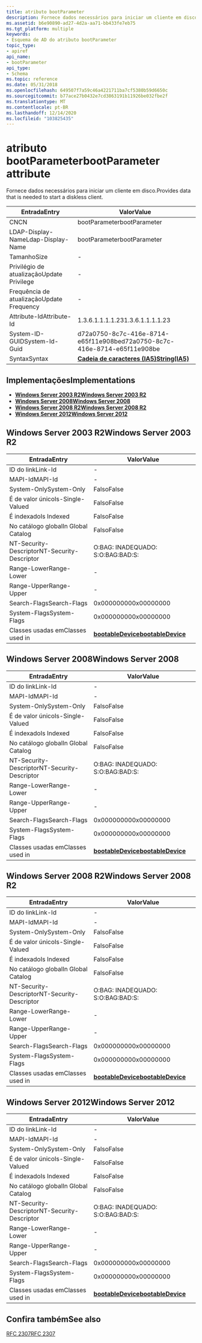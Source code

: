 ```yaml
---
title: atributo bootParameter
description: Fornece dados necessários para iniciar um cliente em disco.
ms.assetid: b6e90890-ad27-4d2a-aa71-bb433fe7eb75
ms.tgt_platform: multiple
keywords:
- Esquema de AD do atributo bootParameter
topic_type:
- apiref
api_name:
- bootParameter
api_type:
- Schema
ms.topic: reference
ms.date: 05/31/2018
ms.openlocfilehash: 649507f7a59c46a4221711ba7cf5380b59d6650c
ms.sourcegitcommit: b77ace27b0432e7cd3863191b11926be032fbe2f
ms.translationtype: MT
ms.contentlocale: pt-BR
ms.lasthandoff: 12/14/2020
ms.locfileid: "103825435"
---
```

# <a name="bootparameter-attribute"></a><span data-ttu-id="ee117-104">atributo bootParameter</span><span class="sxs-lookup"><span data-stu-id="ee117-104">bootParameter attribute</span></span>

<span data-ttu-id="ee117-105">Fornece dados necessários para iniciar um cliente em disco.</span><span class="sxs-lookup"><span data-stu-id="ee117-105">Provides data that is needed to start a diskless client.</span></span>



| <span data-ttu-id="ee117-106">Entrada</span><span class="sxs-lookup"><span data-stu-id="ee117-106">Entry</span></span> | <span data-ttu-id="ee117-107">Valor</span><span class="sxs-lookup"><span data-stu-id="ee117-107">Value</span></span> |
|-------------------|--------------------------------------|
| <span data-ttu-id="ee117-108">CN</span><span class="sxs-lookup"><span data-stu-id="ee117-108">CN</span></span>                | <span data-ttu-id="ee117-109">bootParameter</span><span class="sxs-lookup"><span data-stu-id="ee117-109">bootParameter</span></span>                        |
| <span data-ttu-id="ee117-110">LDAP-Display-Name</span><span class="sxs-lookup"><span data-stu-id="ee117-110">Ldap-Display-Name</span></span> | <span data-ttu-id="ee117-111">bootParameter</span><span class="sxs-lookup"><span data-stu-id="ee117-111">bootParameter</span></span>                        |
| <span data-ttu-id="ee117-112">Tamanho</span><span class="sxs-lookup"><span data-stu-id="ee117-112">Size</span></span>              | \-                                   |
| <span data-ttu-id="ee117-113">Privilégio de atualização</span><span class="sxs-lookup"><span data-stu-id="ee117-113">Update Privilege</span></span>  | \-                                   |
| <span data-ttu-id="ee117-114">Frequência de atualização</span><span class="sxs-lookup"><span data-stu-id="ee117-114">Update Frequency</span></span>  | \-                                   |
| <span data-ttu-id="ee117-115">Attribute-Id</span><span class="sxs-lookup"><span data-stu-id="ee117-115">Attribute-Id</span></span>      | <span data-ttu-id="ee117-116">1.3.6.1.1.1.1.23</span><span class="sxs-lookup"><span data-stu-id="ee117-116">1.3.6.1.1.1.1.23</span></span>                     |
| <span data-ttu-id="ee117-117">System-ID-GUID</span><span class="sxs-lookup"><span data-stu-id="ee117-117">System-Id-Guid</span></span>    | <span data-ttu-id="ee117-118">d72a0750-8c7c-416e-8714-e65f11e908be</span><span class="sxs-lookup"><span data-stu-id="ee117-118">d72a0750-8c7c-416e-8714-e65f11e908be</span></span> |
| <span data-ttu-id="ee117-119">Syntax</span><span class="sxs-lookup"><span data-stu-id="ee117-119">Syntax</span></span>            | [<span data-ttu-id="ee117-120">**Cadeia de caracteres (IA5)**</span><span class="sxs-lookup"><span data-stu-id="ee117-120">**String(IA5)**</span></span>](s-string-ia5.md)  |



## <a name="implementations"></a><span data-ttu-id="ee117-121">Implementações</span><span class="sxs-lookup"><span data-stu-id="ee117-121">Implementations</span></span>

-   [<span data-ttu-id="ee117-122">**Windows Server 2003 R2**</span><span class="sxs-lookup"><span data-stu-id="ee117-122">**Windows Server 2003 R2**</span></span>](#windows-server-2003-r2)
-   [<span data-ttu-id="ee117-123">**Windows Server 2008**</span><span class="sxs-lookup"><span data-stu-id="ee117-123">**Windows Server 2008**</span></span>](#windows-server-2008)
-   [<span data-ttu-id="ee117-124">**Windows Server 2008 R2**</span><span class="sxs-lookup"><span data-stu-id="ee117-124">**Windows Server 2008 R2**</span></span>](#windows-server-2008-r2)
-   [<span data-ttu-id="ee117-125">**Windows Server 2012**</span><span class="sxs-lookup"><span data-stu-id="ee117-125">**Windows Server 2012**</span></span>](#windows-server-2012)

## <a name="windows-server-2003-r2"></a><span data-ttu-id="ee117-126">Windows Server 2003 R2</span><span class="sxs-lookup"><span data-stu-id="ee117-126">Windows Server 2003 R2</span></span>



| <span data-ttu-id="ee117-127">Entrada</span><span class="sxs-lookup"><span data-stu-id="ee117-127">Entry</span></span> | <span data-ttu-id="ee117-128">Valor</span><span class="sxs-lookup"><span data-stu-id="ee117-128">Value</span></span> |
|------------------------|-------------------------------------------------------|
| <span data-ttu-id="ee117-129">ID do link</span><span class="sxs-lookup"><span data-stu-id="ee117-129">Link-Id</span></span>                | \-                                                    |
| <span data-ttu-id="ee117-130">MAPI-Id</span><span class="sxs-lookup"><span data-stu-id="ee117-130">MAPI-Id</span></span>                | \-                                                    |
| <span data-ttu-id="ee117-131">System-Only</span><span class="sxs-lookup"><span data-stu-id="ee117-131">System-Only</span></span>            | <span data-ttu-id="ee117-132">Falso</span><span class="sxs-lookup"><span data-stu-id="ee117-132">False</span></span>                                                 |
| <span data-ttu-id="ee117-133">É de valor único</span><span class="sxs-lookup"><span data-stu-id="ee117-133">Is-Single-Valued</span></span>       | <span data-ttu-id="ee117-134">Falso</span><span class="sxs-lookup"><span data-stu-id="ee117-134">False</span></span>                                                 |
| <span data-ttu-id="ee117-135">É indexado</span><span class="sxs-lookup"><span data-stu-id="ee117-135">Is Indexed</span></span>             | <span data-ttu-id="ee117-136">Falso</span><span class="sxs-lookup"><span data-stu-id="ee117-136">False</span></span>                                                 |
| <span data-ttu-id="ee117-137">No catálogo global</span><span class="sxs-lookup"><span data-stu-id="ee117-137">In Global Catalog</span></span>      | <span data-ttu-id="ee117-138">Falso</span><span class="sxs-lookup"><span data-stu-id="ee117-138">False</span></span>                                                 |
| <span data-ttu-id="ee117-139">NT-Security-Descriptor</span><span class="sxs-lookup"><span data-stu-id="ee117-139">NT-Security-Descriptor</span></span> | <span data-ttu-id="ee117-140">O:BAG: INADEQUADO: S:</span><span class="sxs-lookup"><span data-stu-id="ee117-140">O:BAG:BAD:S:</span></span>                                          |
| <span data-ttu-id="ee117-141">Range-Lower</span><span class="sxs-lookup"><span data-stu-id="ee117-141">Range-Lower</span></span>            | \-                                                    |
| <span data-ttu-id="ee117-142">Range-Upper</span><span class="sxs-lookup"><span data-stu-id="ee117-142">Range-Upper</span></span>            | \-                                                    |
| <span data-ttu-id="ee117-143">Search-Flags</span><span class="sxs-lookup"><span data-stu-id="ee117-143">Search-Flags</span></span>           | <span data-ttu-id="ee117-144">0x00000000</span><span class="sxs-lookup"><span data-stu-id="ee117-144">0x00000000</span></span>                                            |
| <span data-ttu-id="ee117-145">System-Flags</span><span class="sxs-lookup"><span data-stu-id="ee117-145">System-Flags</span></span>           | <span data-ttu-id="ee117-146">0x00000000</span><span class="sxs-lookup"><span data-stu-id="ee117-146">0x00000000</span></span>                                            |
| <span data-ttu-id="ee117-147">Classes usadas em</span><span class="sxs-lookup"><span data-stu-id="ee117-147">Classes used in</span></span>        | [<span data-ttu-id="ee117-148">**bootableDevice**</span><span class="sxs-lookup"><span data-stu-id="ee117-148">**bootableDevice**</span></span>](c-bootabledevice.md)<br/> |



## <a name="windows-server-2008"></a><span data-ttu-id="ee117-149">Windows Server 2008</span><span class="sxs-lookup"><span data-stu-id="ee117-149">Windows Server 2008</span></span>



| <span data-ttu-id="ee117-150">Entrada</span><span class="sxs-lookup"><span data-stu-id="ee117-150">Entry</span></span> | <span data-ttu-id="ee117-151">Valor</span><span class="sxs-lookup"><span data-stu-id="ee117-151">Value</span></span> |
|------------------------|-------------------------------------------------------|
| <span data-ttu-id="ee117-152">ID do link</span><span class="sxs-lookup"><span data-stu-id="ee117-152">Link-Id</span></span>                | \-                                                    |
| <span data-ttu-id="ee117-153">MAPI-Id</span><span class="sxs-lookup"><span data-stu-id="ee117-153">MAPI-Id</span></span>                | \-                                                    |
| <span data-ttu-id="ee117-154">System-Only</span><span class="sxs-lookup"><span data-stu-id="ee117-154">System-Only</span></span>            | <span data-ttu-id="ee117-155">Falso</span><span class="sxs-lookup"><span data-stu-id="ee117-155">False</span></span>                                                 |
| <span data-ttu-id="ee117-156">É de valor único</span><span class="sxs-lookup"><span data-stu-id="ee117-156">Is-Single-Valued</span></span>       | <span data-ttu-id="ee117-157">Falso</span><span class="sxs-lookup"><span data-stu-id="ee117-157">False</span></span>                                                 |
| <span data-ttu-id="ee117-158">É indexado</span><span class="sxs-lookup"><span data-stu-id="ee117-158">Is Indexed</span></span>             | <span data-ttu-id="ee117-159">Falso</span><span class="sxs-lookup"><span data-stu-id="ee117-159">False</span></span>                                                 |
| <span data-ttu-id="ee117-160">No catálogo global</span><span class="sxs-lookup"><span data-stu-id="ee117-160">In Global Catalog</span></span>      | <span data-ttu-id="ee117-161">Falso</span><span class="sxs-lookup"><span data-stu-id="ee117-161">False</span></span>                                                 |
| <span data-ttu-id="ee117-162">NT-Security-Descriptor</span><span class="sxs-lookup"><span data-stu-id="ee117-162">NT-Security-Descriptor</span></span> | <span data-ttu-id="ee117-163">O:BAG: INADEQUADO: S:</span><span class="sxs-lookup"><span data-stu-id="ee117-163">O:BAG:BAD:S:</span></span>                                          |
| <span data-ttu-id="ee117-164">Range-Lower</span><span class="sxs-lookup"><span data-stu-id="ee117-164">Range-Lower</span></span>            | \-                                                    |
| <span data-ttu-id="ee117-165">Range-Upper</span><span class="sxs-lookup"><span data-stu-id="ee117-165">Range-Upper</span></span>            | \-                                                    |
| <span data-ttu-id="ee117-166">Search-Flags</span><span class="sxs-lookup"><span data-stu-id="ee117-166">Search-Flags</span></span>           | <span data-ttu-id="ee117-167">0x00000000</span><span class="sxs-lookup"><span data-stu-id="ee117-167">0x00000000</span></span>                                            |
| <span data-ttu-id="ee117-168">System-Flags</span><span class="sxs-lookup"><span data-stu-id="ee117-168">System-Flags</span></span>           | <span data-ttu-id="ee117-169">0x00000000</span><span class="sxs-lookup"><span data-stu-id="ee117-169">0x00000000</span></span>                                            |
| <span data-ttu-id="ee117-170">Classes usadas em</span><span class="sxs-lookup"><span data-stu-id="ee117-170">Classes used in</span></span>        | [<span data-ttu-id="ee117-171">**bootableDevice**</span><span class="sxs-lookup"><span data-stu-id="ee117-171">**bootableDevice**</span></span>](c-bootabledevice.md)<br/> |



## <a name="windows-server-2008-r2"></a><span data-ttu-id="ee117-172">Windows Server 2008 R2</span><span class="sxs-lookup"><span data-stu-id="ee117-172">Windows Server 2008 R2</span></span>



| <span data-ttu-id="ee117-173">Entrada</span><span class="sxs-lookup"><span data-stu-id="ee117-173">Entry</span></span> | <span data-ttu-id="ee117-174">Valor</span><span class="sxs-lookup"><span data-stu-id="ee117-174">Value</span></span> |
|------------------------|-------------------------------------------------------|
| <span data-ttu-id="ee117-175">ID do link</span><span class="sxs-lookup"><span data-stu-id="ee117-175">Link-Id</span></span>                | \-                                                    |
| <span data-ttu-id="ee117-176">MAPI-Id</span><span class="sxs-lookup"><span data-stu-id="ee117-176">MAPI-Id</span></span>                | \-                                                    |
| <span data-ttu-id="ee117-177">System-Only</span><span class="sxs-lookup"><span data-stu-id="ee117-177">System-Only</span></span>            | <span data-ttu-id="ee117-178">Falso</span><span class="sxs-lookup"><span data-stu-id="ee117-178">False</span></span>                                                 |
| <span data-ttu-id="ee117-179">É de valor único</span><span class="sxs-lookup"><span data-stu-id="ee117-179">Is-Single-Valued</span></span>       | <span data-ttu-id="ee117-180">Falso</span><span class="sxs-lookup"><span data-stu-id="ee117-180">False</span></span>                                                 |
| <span data-ttu-id="ee117-181">É indexado</span><span class="sxs-lookup"><span data-stu-id="ee117-181">Is Indexed</span></span>             | <span data-ttu-id="ee117-182">Falso</span><span class="sxs-lookup"><span data-stu-id="ee117-182">False</span></span>                                                 |
| <span data-ttu-id="ee117-183">No catálogo global</span><span class="sxs-lookup"><span data-stu-id="ee117-183">In Global Catalog</span></span>      | <span data-ttu-id="ee117-184">Falso</span><span class="sxs-lookup"><span data-stu-id="ee117-184">False</span></span>                                                 |
| <span data-ttu-id="ee117-185">NT-Security-Descriptor</span><span class="sxs-lookup"><span data-stu-id="ee117-185">NT-Security-Descriptor</span></span> | <span data-ttu-id="ee117-186">O:BAG: INADEQUADO: S:</span><span class="sxs-lookup"><span data-stu-id="ee117-186">O:BAG:BAD:S:</span></span>                                          |
| <span data-ttu-id="ee117-187">Range-Lower</span><span class="sxs-lookup"><span data-stu-id="ee117-187">Range-Lower</span></span>            | \-                                                    |
| <span data-ttu-id="ee117-188">Range-Upper</span><span class="sxs-lookup"><span data-stu-id="ee117-188">Range-Upper</span></span>            | \-                                                    |
| <span data-ttu-id="ee117-189">Search-Flags</span><span class="sxs-lookup"><span data-stu-id="ee117-189">Search-Flags</span></span>           | <span data-ttu-id="ee117-190">0x00000000</span><span class="sxs-lookup"><span data-stu-id="ee117-190">0x00000000</span></span>                                            |
| <span data-ttu-id="ee117-191">System-Flags</span><span class="sxs-lookup"><span data-stu-id="ee117-191">System-Flags</span></span>           | <span data-ttu-id="ee117-192">0x00000000</span><span class="sxs-lookup"><span data-stu-id="ee117-192">0x00000000</span></span>                                            |
| <span data-ttu-id="ee117-193">Classes usadas em</span><span class="sxs-lookup"><span data-stu-id="ee117-193">Classes used in</span></span>        | [<span data-ttu-id="ee117-194">**bootableDevice**</span><span class="sxs-lookup"><span data-stu-id="ee117-194">**bootableDevice**</span></span>](c-bootabledevice.md)<br/> |



## <a name="windows-server-2012"></a><span data-ttu-id="ee117-195">Windows Server 2012</span><span class="sxs-lookup"><span data-stu-id="ee117-195">Windows Server 2012</span></span>



| <span data-ttu-id="ee117-196">Entrada</span><span class="sxs-lookup"><span data-stu-id="ee117-196">Entry</span></span> | <span data-ttu-id="ee117-197">Valor</span><span class="sxs-lookup"><span data-stu-id="ee117-197">Value</span></span> |
|------------------------|-------------------------------------------------------|
| <span data-ttu-id="ee117-198">ID do link</span><span class="sxs-lookup"><span data-stu-id="ee117-198">Link-Id</span></span>                | \-                                                    |
| <span data-ttu-id="ee117-199">MAPI-Id</span><span class="sxs-lookup"><span data-stu-id="ee117-199">MAPI-Id</span></span>                | \-                                                    |
| <span data-ttu-id="ee117-200">System-Only</span><span class="sxs-lookup"><span data-stu-id="ee117-200">System-Only</span></span>            | <span data-ttu-id="ee117-201">Falso</span><span class="sxs-lookup"><span data-stu-id="ee117-201">False</span></span>                                                 |
| <span data-ttu-id="ee117-202">É de valor único</span><span class="sxs-lookup"><span data-stu-id="ee117-202">Is-Single-Valued</span></span>       | <span data-ttu-id="ee117-203">Falso</span><span class="sxs-lookup"><span data-stu-id="ee117-203">False</span></span>                                                 |
| <span data-ttu-id="ee117-204">É indexado</span><span class="sxs-lookup"><span data-stu-id="ee117-204">Is Indexed</span></span>             | <span data-ttu-id="ee117-205">Falso</span><span class="sxs-lookup"><span data-stu-id="ee117-205">False</span></span>                                                 |
| <span data-ttu-id="ee117-206">No catálogo global</span><span class="sxs-lookup"><span data-stu-id="ee117-206">In Global Catalog</span></span>      | <span data-ttu-id="ee117-207">Falso</span><span class="sxs-lookup"><span data-stu-id="ee117-207">False</span></span>                                                 |
| <span data-ttu-id="ee117-208">NT-Security-Descriptor</span><span class="sxs-lookup"><span data-stu-id="ee117-208">NT-Security-Descriptor</span></span> | <span data-ttu-id="ee117-209">O:BAG: INADEQUADO: S:</span><span class="sxs-lookup"><span data-stu-id="ee117-209">O:BAG:BAD:S:</span></span>                                          |
| <span data-ttu-id="ee117-210">Range-Lower</span><span class="sxs-lookup"><span data-stu-id="ee117-210">Range-Lower</span></span>            | \-                                                    |
| <span data-ttu-id="ee117-211">Range-Upper</span><span class="sxs-lookup"><span data-stu-id="ee117-211">Range-Upper</span></span>            | \-                                                    |
| <span data-ttu-id="ee117-212">Search-Flags</span><span class="sxs-lookup"><span data-stu-id="ee117-212">Search-Flags</span></span>           | <span data-ttu-id="ee117-213">0x00000000</span><span class="sxs-lookup"><span data-stu-id="ee117-213">0x00000000</span></span>                                            |
| <span data-ttu-id="ee117-214">System-Flags</span><span class="sxs-lookup"><span data-stu-id="ee117-214">System-Flags</span></span>           | <span data-ttu-id="ee117-215">0x00000000</span><span class="sxs-lookup"><span data-stu-id="ee117-215">0x00000000</span></span>                                            |
| <span data-ttu-id="ee117-216">Classes usadas em</span><span class="sxs-lookup"><span data-stu-id="ee117-216">Classes used in</span></span>        | [<span data-ttu-id="ee117-217">**bootableDevice**</span><span class="sxs-lookup"><span data-stu-id="ee117-217">**bootableDevice**</span></span>](c-bootabledevice.md)<br/> |



## <a name="see-also"></a><span data-ttu-id="ee117-218">Confira também</span><span class="sxs-lookup"><span data-stu-id="ee117-218">See also</span></span>

<dl> <dt>

[<span data-ttu-id="ee117-219">RFC 2307</span><span class="sxs-lookup"><span data-stu-id="ee117-219">RFC 2307</span></span>](https://www.ietf.org/rfc/rfc2307.txt)
</dt> </dl>

 

 





